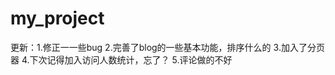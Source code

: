 # my_project
更新：1.修正一一些bug
      2.完善了blog的一些基本功能，排序什么的
      3.加入了分页器
      4.下次记得加入访问人数统计，忘了？ 
      5.评论做的不好